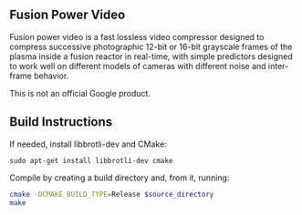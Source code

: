 ## Fusion Power Video

Fusion power video is a fast lossless video compressor designed to compress
successive photographic 12-bit or 16-bit grayscale frames of the plasma inside a
fusion reactor in real-time, with simple predictors designed to work well on
different models of cameras with different noise and inter-frame behavior.

This is not an official Google product.

## Build Instructions

If needed, install libbrotli-dev and CMake:

`sudo apt-get install libbrotli-dev cmake`

Compile by creating a build directory and, from it, running:

```bash
cmake -DCMAKE_BUILD_TYPE=Release $source_directory
make
```
